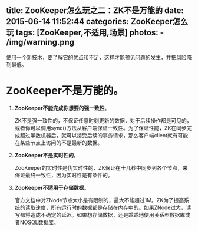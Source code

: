 title: ZooKeeper怎么玩之二：ZK不是万能的
date: 2015-06-14 11:52:44
categories: ZooKeeper怎么玩
tags: [ZooKeeper,不适用,场景]
photos:
	- /img/warning.png
---
使用一个新技术，要了解它的优点和不足，这样才能预见问题的发生，并把风险降到最低。
<!--more-->
# ZooKeeper不是万能的。

1. **ZooKeeper不能完成你想要的强一致性**。

	ZK不是强一致性的，不保证任意时刻更新的数据，对于后续操作都是可见的，或者你可以调用sync()方法从客户端保证一致性。为了保证性能，ZK在同步完成超过半数机器后，就可以接受后续的事务请求，那么客户端client就有可能在某些节点上访问的不是最新的数据。

2. **ZooKeeper不是实时性的**。

	ZooKeeper的实时性是伪实时性的，ZK保证在十几秒中同步到各个节点，来保证最终一致性，因为实时性是有条件的。

3. **ZooKeeper不适用于存储数据**。

	官方文档中对ZNode节点大小是有限制的，最大不能超过1M。ZK为了提高系统的读取速度，所有运行时的数据都是存储在内存中的。如果ZNode过大，读写都将造成不确定的延迟。如果想存储数据，还是乖乖地使用关系型数据库或者NOSQL数据库。
